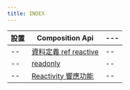 ```yaml
---
title: INDEX
---
```


| 設置 | Composition Api                            | --- |
| ---- | ------------------------------------------ | --- |
| --   | [資料定義 ref reactive](./ref-reactive.md) | --  |
| --   | [readonly](./readonly.md)                  | --  |
| --   | [Reactivity 響應功能](./reactivity.md)     | --  |
